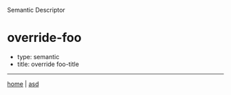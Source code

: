 Semantic Descriptor
# override-foo
 * type: semantic
 * title: override foo-title

---

[home](../index.md) | [asd](../profile.svg)